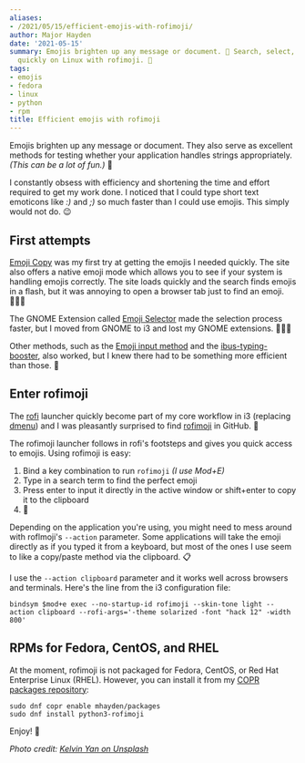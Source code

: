```yaml
---
aliases:
- /2021/05/15/efficient-emojis-with-rofimoji/
author: Major Hayden
date: '2021-05-15'
summary: Emojis brighten up any message or document. 🌻 Search, select, and use emojis
  quickly on Linux with rofimoji. 🤗
tags:
- emojis
- fedora
- linux
- python
- rpm
title: Efficient emojis with rofimoji
---
```


Emojis brighten up any message or document. They also serve as excellent methods
for testing whether your application handles strings appropriately. _(This can
be a lot of fun.)_ 🤭

I constantly obsess with efficiency and shortening the time and effort required
to get my work done. I noticed that I could type short text emoticons like _:)_
and _;)_ so much faster than I could use emojis. This simply would not do. 😉

## First attempts

[Emoji Copy] was my first try at getting the emojis I needed quickly. The site
also offers a native emoji mode which allows you to see if your system is
handling emojis correctly. The site loads quickly and the search finds emojis in
a flash, but it was annoying to open a browser tab just to find an emoji. 🤦🏻‍♂️

The GNOME Extension called [Emoji Selector] made the selection process faster,
but I moved from GNOME to i3 and lost my GNOME extensions. 🤷🏻‍♂️

Other methods, such as the [Emoji input method] and the [ibus-typing-booster],
also worked, but I knew there had to be something more efficient than those. 🤔

[Emoji Copy]: https://www.emojicopy.com/
[Emoji Selector]: https://extensions.gnome.org/extension/1162/emoji-selector/
[Emoji input method]: https://fedoramagazine.org/boost-typing-emoji-fedora-28-workstation/
[ibus-typing-booster]: https://mike-fabian.github.io/ibus-typing-booster/

## Enter rofimoji

The [rofi] launcher quickly become part of my core workflow in i3 (replacing
[dmenu]) and I was pleasantly surprised to find [rofimoji] in GitHub. 🤗

The rofimoji launcher follows in rofi's footsteps and gives you quick access to
emojis. Using rofimoji is easy:

1. Bind a key combination to run `rofimoji` _(I use Mod+E)_
2. Type in a search term to find the perfect emoji
3. Press enter to input it directly in the active window or shift+enter to copy
   it to the clipboard
4. 🎉

Depending on the application you're using, you might need to mess around with
roflmoji's `--action` parameter. Some applications will take the emoji directly
as if you typed it from a keyboard, but most of the ones I use seem to like a
copy/paste method via the clipboard. 📋

I use the `--action clipboard` parameter and it works well across browsers and
terminals. Here's the line from the i3 configuration file:

```text
bindsym $mod+e exec --no-startup-id rofimoji --skin-tone light --action clipboard --rofi-args='-theme solarized -font "hack 12" -width 800'
```

[rofi]: https://github.com/davatorium/rofi
[dmenu]: https://tools.suckless.org/dmenu/
[rofimoji]: https://github.com/fdw/rofimoji

## RPMs for Fedora, CentOS, and RHEL

At the moment, rofimoji is not packaged for Fedora, CentOS, or Red Hat
Enterprise Linux (RHEL). However, you can install it from my [COPR packages
repository]:

```text
sudo dnf copr enable mhayden/packages
sudo dnf install python3-rofimoji
```

Enjoy! 🍰

[COPR packages repository]: https://copr.fedorainfracloud.org/coprs/mhayden/packages/

*Photo credit: [Kelvin Yan on Unsplash](https://unsplash.com/photos/dGrfSEcwK74)*